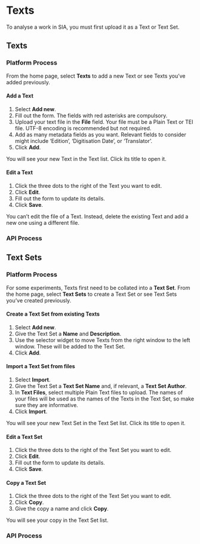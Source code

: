 # Texts

To analyse a work in SIA, you must first upload it as a Text or Text Set.

## Texts

### Platform Process

From the home page, select **Texts** to add a new Text or see Texts you’ve added previously.

#### Add a Text

1.	Select **Add new**.
2.	Fill out the form. The fields with red asterisks are compulsory.
3.	Upload your text file in the **File** field. Your file must be a Plain Text or TEI file. UTF-8 encoding is recommended but not required.
4.	Add as many metadata fields as you want. Relevant fields to consider might include ‘Edition’, ‘Digitisation Date’, or ‘Translator’.
5.	Click **Add**.

You will see your new Text in the Text list. Click its title to open it.

#### Edit a Text

1.	Click the three dots to the right of the Text you want to edit.
2.	Click **Edit**.
3.	Fill out the form to update its details.
4.	Click **Save**.

You can’t edit the file of a Text. Instead, delete the existing Text and add a new one using a different file.

### API Process

## Text Sets

### Platform Process

For some experiments, Texts first need to be collated into a **Text Set**. From the home page, select **Text Sets** to create a Text Set or see Text Sets you’ve created previously.

#### Create a Text Set from existing Texts

1.	Select **Add new**.
2.	Give the Text Set a **Name** and **Description**.
3.	Use the selector widget to move Texts from the right window to the left window. These will be added to the Text Set.
4.	Click **Add**.

#### Import a Text Set from files

1.	Select **Import**.
2.	Give the Text Set a **Text Set Name** and, if relevant, a **Text Set Author**.
3.	In **Text Files**, select multiple Plain Text files to upload. The names of your files will be used as the names of the Texts in the Text Set, so make sure they are informative.
4.	Click **Import**.

You will see your new Text Set in the Text Set list. Click its title to open it.

#### Edit a Text Set

1.	Click the three dots to the right of the Text Set you want to edit.
2.	Click **Edit**.
3.	Fill out the form to update its details.
4.	Click **Save**.

#### Copy a Text Set

1.	Click the three dots to the right of the Text Set you want to edit.
2.	Click **Copy**.
3.	Give the copy a name and click **Copy**.

You will see your copy in the Text Set list.

### API Process
